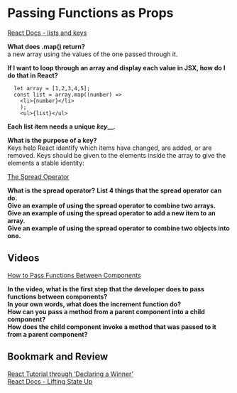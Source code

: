 # Passing Functions as Props

[React Docs - lists and keys](https://reactjs.org/docs/lists-and-keys.html)

**What does .map() return?**  
a new array using the values of the one passed through it.  

**If I want to loop through an array and display each value in JSX, how do I do that in React?**  
  ```
    let array = [1,2,3,4,5];
    const list = array.map((number) =>
      <li>{number}</li>
      );
      <ul>{list}</ul>
  ````

**Each list item needs a unique _key___.**  

**What is the purpose of a key?**  
Keys help React identify which items have changed, are added, or are removed. Keys should be given to the elements inside the array to give the elements a stable identity:

[The Spread Operator](https://medium.com/coding-at-dawn/how-to-use-the-spread-operator-in-javascript-b9e4a8b06fab)

**What is the spread operator?**
**List 4 things that the spread operator can do.**  
**Give an example of using the spread operator to combine two arrays.**  
**Give an example of using the spread operator to add a new item to an array.**  
**Give an example of using the spread operator to combine two objects into one.**  

## Videos

[How to Pass Functions Between Components](https://www.youtube.com/watch?v=c05OL7XbwXU)

**In the video, what is the first step that the developer does to pass functions between components?**  
**In your own words, what does the increment function do?**  
**How can you pass a method from a parent component into a child component?**  
**How does the child component invoke a method that was passed to it from a parent component?**  

## Bookmark and Review

[React Tutorial through ‘Declaring a Winner’](https://reactjs.org/tutorial/tutorial.html)  
[React Docs - Lifting State Up](https://reactjs.org/docs/lifting-state-up.html)  
